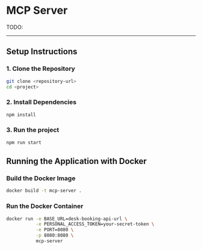 # MCP Server

TODO:

---

## **Setup Instructions**

### **1. Clone the Repository**

```bash
git clone <repository-url>
cd <project>
```

### **2. Install Dependencies**

```bash
npm install
```

### **3. Run the project**

```bash
npm run start
```

## Running the Application with Docker

### Build the Docker Image

```bash
docker build -t mcp-server .
```

### Run the Docker Container

```bash
docker run -e BASE_URL=desk-booking-api-url \
           -e PERSONAL_ACCESS_TOKEN=your-secret-token \
           -e PORT=8080 \
           -p 8080:8080 \
           mcp-server
```

